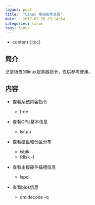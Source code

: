 ```yaml
---
layout: post
title:  "Linux 常用指令查看"
date:   2017-07-26 23:14:54
categories: linux
tags: linux
---
```


* content
{:toc}

## 简介

记录场景的linux服务器指令，仅供参考使用。

## 内容

* 查看系统内容指令
	* free

* 查看CPU基本信息
	* lscpu

* 查看硬盘和分区分布
	* lsblk
	* fdisk -l

* 查看主板硬件插槽信息
	* lspci

* 查看bios信息
	* dmidecode -q






























